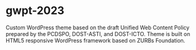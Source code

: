 # gwpt-2023
Custom WordPress theme based on the draft Unified Web Content Policy prepared by the PCDSPO, DOST-ASTI, and DOST-ICTO. Theme is built on HTML5 responsive WordPress framework based on ZURBs Foundation.
